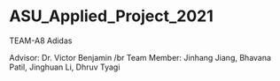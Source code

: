 # ASU_Applied_Project_2021

TEAM-A8 Adidas

Advisor: Dr. Victor Benjamin /br
Team Member: Jinhang Jiang, Bhavana Patil, Jinghuan Li, Dhruv Tyagi
